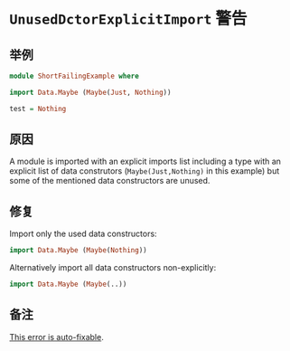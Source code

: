 # `UnusedDctorExplicitImport` 警告

## 举例

```purescript
module ShortFailingExample where

import Data.Maybe (Maybe(Just, Nothing))

test = Nothing
```

## 原因

A module is imported with an explicit imports list including a type with an explicit list of data construtors
(`Maybe(Just,Nothing)` in this example) but some of the mentioned data constructors are unused.

## 修复

Import only the used data constructors:

```purescript
import Data.Maybe (Maybe(Nothing))
```

Alternatively import all data constructors non-explicitly:

```purescript
import Data.Maybe (Maybe(..))
```

## 备注

[This error is auto-fixable](../guides/Error-Suggestions.md).
